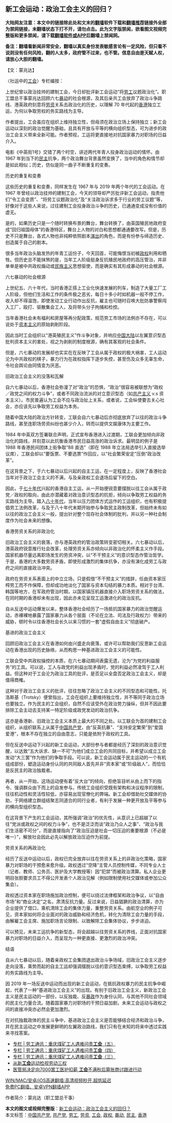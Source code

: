  <h2>新工会运动：政治工会主义的回归？</h2> <p class="notice"><b>大陆网友注意：本文中的链接除此处和文末的<a href="https://github.com/bannedbook/fanqiang" >翻墙</a>软件下载和<a href="https://github.com/killgcd/justmysocks/blob/master/README.md">翻墙推荐</a>链接外全部为禁网链接，未翻墙状态下打不开，请勿点击。此为文字版禁闻，欲看图文视频完整版和更多禁闻，请下载<a href="https://github.com/bannedbook/fanqiang">翻墙软件或APP</a>后翻墙上禁闻网。</p><p>备注：翻墙看新闻非常安全，翻墙以真实身份发表敏感言论有一定风险，但只看不说则没有任何风险，翻的人太多，政府管不过来，也不管。信息自由是天赋人权，请放心大胆的翻墙。</b></p>  <div class="entry">  <p>【文：蒙兆达】</p> <p>〈社运中的<a href="https://www.bannedbook.org/bnews/tag/%e5%b7%a5%e4%bc%9a/" class="st_tag internal_tag" rel="tag" title="标签 工会 下的日志">工会</a>〉专栏编按：</p> <p>上世纪曾以政治挂帅的建制工会，今日却批评新工会运动“将<a href="https://www.bannedbook.org/bnews/tag/%E5%8A%B3%E5%B7%A5/" class="st_tag internal_tag" rel="tag" title="标签 劳工 下的日志">劳工</a>议题政治化”。职工盟总干事蒙兆达回顾六七<a href="https://www.bannedbook.org/bnews/tag/%E6%9A%B4%E5%8A%A8/" class="st_tag internal_tag" rel="tag" title="标签 暴动 下的日志">暴动</a>的社会根源，及其后亲共工会放弃了政治斗争路线、港英政府刻意将<a href="https://www.bannedbook.org/bnews/tag/%E5%8A%B3%E8%B5%84/" class="st_tag internal_tag" rel="tag" title="标签 劳资 下的日志">劳资</a>关系去政治化的历史，以理解 70 年代起的<a href="https://www.bannedbook.org/bnews/tag/%e9%a6%99%e6%b8%af/" class="st_tag internal_tag" rel="tag" title="标签 香港 下的日志">香港</a>独立工运，为何以争取劳权的务实路线为主导。</p> <p>作者提出，工会虽应在组织上维持独立性，但毋须在政治立场上保持独立；新工会运动以深刻的政治觉醒为基础，且具有开放与平等的横向组织型态，可为进步的政治工会主义带来全新可能。作者预视，工运将更直接地对抗国家暴力对职场的日益介入。</p> <p>电影《中英街1号》交错了两个时空，讲述两代年青人投身政治运动的情怀。由 1967 年到当下的<a href="https://www.bannedbook.org/bnews/tag/%e6%b0%91%e4%b8%bb/" class="st_tag internal_tag" rel="tag" title="标签 民主 下的日志">民主</a>抗争，两个政治舞台背景虽然变换了，当中的角色和情节却是如此相似；历史，仿似是同一曲子不断重复的变奏。</p> <p>历史的重复和变奏</p> <p>这些历史的重复和变奏，同样发生在 1967 年与 2019 年两个年代的工会运动。在 1967 年曾经以政治挂帅的建制工会，今天的领导却严厉批评新工会运动，指责他们“令工会变质”、“将劳工议题政治化”及“关注政治诉求多于行业的劳工议题”等，好像对于这些人来说，过往建制工会投身政治斗争的历史，已通通变成没有价值的虚无。</p> <p>是的，如果历史只是一个随时转换布景的舞台，舞台转换了，由英国殖民地政府变成“回归祖国母体”的香港特区，舞台上人物的对白和思想都通通要改写。但是，历史不只是舞台，各式人物也非纯粹依照剧本<span class='wp_keywordlink_affiliate'><a href="https://zh-cn.shenyunperformingarts.org/" title="演出" target="_blank">演出</a></span>的角色，而是有份参与缔造历史、创造属于自己的剧本。</p> <p>很多当年政治头脑发热的年青工运份子，今天回首，可能悔恨当初被<a href="https://www.bannedbook.org/bnews/tag/%e6%94%bf%e6%9d%83/" class="st_tag internal_tag" rel="tag" title="标签 政权 下的日志">政权</a>利用和牺牲。但历史总不能抹煞的是，当年工人阶级挺身反抗殖民地政府的高压管治，并非单单是被中共政权煽动或<span class='wp_keywordlink'><a href="https://www.bannedbook.org/forum11/topic333.html" title="禁片：民族主义和三座大山" target="_blank">民族主义</a></span>思想驱使，而是确实有其形成暴动的社会根源。</p> <p>六七暴动的社会根源</p>  <p>上世纪五、六十年代，当时香港正搭上工业化快速发展的列车，制造了大量工厂工人阶级，但他们生活和工作的条件极之恶劣，每日十多小时如机器一般不停工作，收入却不得温饱，即使发动工业行动作出反抗，雇主也可随时召唤大批防暴警察闯入工厂，殴打、驱散集会工人，及将带头分子拘捕和检控。</p> <p>当年香港社会未有福利和房屋等再分配政策，规范劳工市场的法例亦不存在，可以说处于<span class='wp_keywordlink'><a href="https://www.bannedbook.org/forum2/topic920.html" title="资本主义与自由" target="_blank">资本主义</a></span>的原始剥削阶段。</p> <p>因此当时工会组织以“港英殖民主义”作斗争对象，并响应<span class='wp_keywordlink_affiliate'><a href="https://www.bannedbook.org/" title="中国" target="_blank">中国</a></span><span class='wp_keywordlink_affiliate'><a href="https://www.bannedbook.org/" title="大陆" target="_blank">大陆</a></span>以左翼意识型态批判资本主义的害处，视之为剥削的制度根源，确有其客观的社会条件。</p> <p>但是，六七暴动的发展却也实实在在反映了工会从属于政权的极大祸害，工人运动沦为中共政权的棋子，暴力行为在政权指挥下逐步失控，甚至伤及众多无辜生命，令社会舆论由同情变为厌恶。</p> <p>旧政治工会主义的没落和瓦解</p> <p>自六七暴动以后，香港社会弥漫了对“政治”的恐惧，“政治”很容易被联想为“政权／政党之间的权力斗争”，或者不同政治流派的对立意识型态（如<span class='wp_keywordlink'><a href="https://www.bannedbook.org/forum2/topic6177.html" title="《共产主义的终极目的》" target="_blank">共产主义</a></span> v.s 资本主义）。市民普遍认为工会不应与政治扯上关系，或者说，工会纵使要去关心社会，亦应该先以争取劳工权益为本务。</p> <p>随着中国大陆的政治方针转变，工联会自六七暴动后亦彻底放弃了以往的政治斗争路线，甚至连职场劳资纠纷也甚少介入，转而以提供文娱康体为主要工作。</p> <p>1984 年中英双方签署联合声明，正式宣布香港进入过渡期，工联会更加倾向非政治化的路线，并刻意以此抗衡香港市民日益高涨的政治诉求。最明显的例子是 1988 年香港民间团体上街争取“88 直选”（即在 1988 年立法局选举引入直接选举议席），工联会却以“要饭票、不要选票”作回应，以“社会繁荣安定”压倒“政治改革”。</p> <p>在这背景之下，于六七暴动以后兴起的自主工运，在一定程度上，反映了香港社会当年对于政治工会主义的不满，与及亲政权工会退场后留下的空白。</p> <p>因此，于<span class='wp_keywordlink'><a href="https://www.bannedbook.org/forum2/topic1112.html" title="北島、李陀主編： 七十年代" target="_blank">七十年代</a></span>兴起的香港自主工运，从一开始便锐意要摆脱以往工会从属于政党／政权的取向，由此亦潜藏着对政治意识型态的抗拒，倾向以争取劳工权益的务实路线为主导。踏入<span class='wp_keywordlink'><a href="https://www.bannedbook.org/forum2/topic939.html" title="《八十年代访谈录》" target="_blank">八十年代</a></span>，当年以压力团体方式运作的工运组织，也有积极提倡劳工法例改革，与及于八十年代末期开始参与争取民主政制改革，但始终未有如以往的政治工会主义一般，提出针对整个现存社会体制的批判，并以另一种社会制度作为社会未来的想像。</p>  <p>香港劳资关系的非政治化</p> <p>旧政治工会主义的衰落，亦与港英政府的管治政策转变密切相关。六七暴动以后，港英政府锐意推行社会改革，处理劳资关系亦倾向以非政治化的怀柔主义作手段。国家机器尽量远离职场发生的劳资冲突，以“不干预主义”的意识型态作管治哲学。于是，香港的大多数劳资矛盾，即使形成激烈的集体抗争，亦没有演化成劳工与政府之间的直接政治冲突。</p> <p>政府在劳资关系表面上的中立立场，只是假借“不干预主义”的措辞，任由资本家压榨劳工而不作保障，但却成功地淡化了国家与资本勾结的暴力本质。相对于台湾、韩国等地方，在军政府管治时期，以国家镇压机器直接介入职场劳资关系的做法，在同时期的香港却未有出现，因此亦未见呈现工运激进化的政治反抗。</p> <p>自从反送中运动爆发以来，整体香港社会经历了一场抵抗国家暴力的政治觉醒运动，赤裸裸地暴露了国家暴力从各个层面（不论在立法、司法及行政权力）带来的威胁，顿时令以往香港社会长久以来习惯的一套“虚假自由主义”彻底破产。</p> <p>基进的政治工会主义</p> <p>回顾旧政治工会主义在香港如何由兴盛走向衰落，或许可以帮助我们反思新工会运动在香港出现的历史脉络，从而构思一种基进政治工会主义的可能性。</p> <p>工联会受中共政权操控的本质，在六七暴动期间表露无遗，沦为“为党的利益服务”的工具。可以说，工人与政党的利益出现矛盾时，党的利益必然凌驾于工人利益。但这种对于工会沦为政治工具的批评，是否足以全盘否定政治工会主义，却是值得商榷。</p> <p>这种对于政治工会主义的批评，往往忽略了政治工会主义的不同型态和可能性。托洛斯基（Trotsky）便曾指出，工会在组织上要维持独立性，并不等同于政治立场也要独立。作为民主的工会组织，自然不应该受外在政治势力操纵，但并不因此要排除工会主动去支持某一特定阶级或政党发动的政治抗争。</p> <p>这亦是香港新、旧政治工会主义本质上最大的不同之处。以工联会为首的建制工会组织，从组织联系上从属于<a href="https://www.bannedbook.org/bnews/tag/%e4%b8%ad%e5%9b%bd%e5%85%b1%e4%ba%a7%e5%85%9a/" class="st_tag internal_tag" rel="tag" title="标签 中国共产党 下的日志">中国共产党</a>，由“反英抗暴”、“支持安定繁荣”到“爱国爱港”，根本不存在独立的自由意志，只能是依附于政权的工具。</p> <p>但在反送中运动下兴起的新工会运动，大部份参与者都是经历了深刻的政治意识觉醒，以达致“五大诉求、缺一不可”为他们成立工会的共同目标，并希望以成立工会发动“大三罢”作为他们的争取手段。可以说，新工会运动属于民主运动的一个有机组成部份，塑造运动身份认同的共同敌人首先并非“资本家”或“阶级敌人”，而恰恰是反民主的政治独裁者。</p>  <p>再者，从一开始，这场运动便有着“反大台”的倾向，拒绝盲目听从由上而下的指令、强调群众由下而上的自发参与。传统工会组织受既有架构和决议程序的限制，往往机动性和灵活性较低，亦容易出现官僚化的弊端。新工会却借助社交媒体的协助，于网络建立群组结聚志同道合的同行业者，有利于发展一种更开放及平等参与的横向型组织型态。</p> <p>在这背景下产生的工会运动，其所强调“政治”的优先性，从意识上已超越了以往“党派或政权之间的权力斗争”，也不是泛泛而谈“政治乃众人之事”、“政治与我们生活密不可分”，而是直接指向了“政治压迫是社会一切压迫的重要根源（不必是唯一）”，解放社会因此必先以解放政治压迫作为前提。</p> <p>劳资关系的再政治化</p> <p>经历了反送中运动以后，政权已完全放弃以往在劳资关系上的非政治化策略，国家暴力对职场的干预愈来愈升级。政权透过“空降”主管人员控制传媒，不同专业人士（记者、教师、公务员、医护及大学教授等）因“犯禁”而被政治清算。私人企业更明目张胆要求员工不得公开发表个人政治见解（例如限制使用社交媒体或参加公众集会）。</p> <p>政权透过资本家在职场施加政治控制，便可以绕过法律框架和政治争议，以“自由市场”和“商业决定”之名，肃清反抗力量。反过来说，日益猖獗的政治清算，亦为企业提供了借口，乘机清除工会的集体力量，重整劳资关系。由航空业的例子可见，资本家如何将企业面对的政治威胁和经济危机，转化为清除工会力量的手段，由解雇工会主席、施加职场言论限制、以致解除工会集体协议，步步进迫。</p> <p>可以预见，未来工运抗争的新型态，将会超越以往劳资关系的界线，正面对抗国家暴力对职场的日益介入，而呈现为一种更直接、更激烈的政治冲突。</p> <p>结语</p> <p>自从六七暴动以后，随着亲政权工会集团退出政治斗争场域，旧政治工会主义逐步走向没落，乘势而起的自主工运却强调摆脱以往的意识型态束缚，以争取劳工权益的务实路线为主导。</p> <p>因 2019 年一场反送中运动而出现的新工会运动，在抵抗政权暴力的民主抗争中崛起，代表了一种“基进政治工会主义”的出现。有别于旧政治工会主义，新政治工会主义是民主运动的一部份，以反独裁、反<span class='wp_keywordlink'><a href="https://www.bannedbook.org/forum11/topic276.html" title="禁片：评中国共产党的暴政" target="_blank">暴政</a></span>作为身份认同，与其他不同社会领域的民主化力量合流。随着国家暴力对职场的干预日益加剧，未来工会运动与政权之间的直接冲突亦必然会更加激烈。</p> <p>在对抗独裁政体的民主斗争中，基进政治工会主义是否能够结合经济和政治斗争，并在民主运动之中发展更鲜明的左翼政治路线，我们只有在未知的将来中透过实践来寻找答案。</p>  <ul class='op-related-articles' title='相关阅读'> <li><a href='https://www.bannedbook.org/bnews/ssgc/20201224/1453715.html' target='_blank'>专栏 | 劳工通讯：重庆煤矿工人遇难问责<b>工会</b>（五）</a></li> <li><a href='https://www.bannedbook.org/bnews/ssgc/20201224/1453705.html' target='_blank'>专栏 | 劳工通讯：重庆煤矿工人遇难问责<b>工会</b>（四）</a></li> <li><a href='https://www.bannedbook.org/bnews/ssgc/20201222/1452395.html' target='_blank'>专栏 | 劳工通讯：重庆煤矿工人遇难问责<b>工会</b>（三）</a></li> <li><a href='https://www.bannedbook.org/bnews/comments/20201220/1451734.html' target='_blank'>从新<b>工会</b>运动检视劳动三权</a></li> <li><a href='https://www.bannedbook.org/bnews/headline/20201128/1438712.html' target='_blank'>医管局决定向7000罢工医护扣薪 <b>工会</b>不满秋后算账商讨跟进行动</a></li> </ul> <p class="texttj"> <a href="https://github.com/bannedbook/fanqiang/wiki/V2ray%E6%9C%BA%E5%9C%BA" target="_blank">WIN/MAC/安卓/iOS高速翻墙:高清视频秒开,超低延迟</a><br/> <a href="https://github.com/bannedbook/fanqiang/wiki/%E7%A6%81%E9%97%BB%E7%BD%91%E5%AE%89%E5%8D%93%E7%BF%BB%E5%A2%99%E6%96%B0%E9%97%BBAPP" target="_blank">免费PC翻墙、安卓VPN翻墙APP</a></p><p>作者简介：蒙兆达（职工盟总干事）</p><a name='sharetosocial'></a>       <div><b>本文的图文或视频完整版</b>：<a href='https://www.bannedbook.org/bnews/comments/20210103/1460330.html'>新工会运动：政治工会主义的回归？</a></div>  </div><!--END ENTRY--> <div class="postfooter"> <div>本文标签：<a href="https://www.bannedbook.org/bnews/tag/%e4%b8%ad%e5%9b%bd%e5%85%b1%e4%ba%a7%e5%85%9a/" rel="tag">中国共产党</a>, <a href="https://www.bannedbook.org/bnews/tag/%e5%85%b1%e4%ba%a7%e5%85%9a/" rel="tag">共产党</a>, <a href="https://www.bannedbook.org/bnews/tag/%E5%8A%B3%E5%B7%A5/" rel="tag">劳工</a>, <a href="https://www.bannedbook.org/bnews/tag/%E5%8A%B3%E8%B5%84/" rel="tag">劳资</a>, <a href="https://www.bannedbook.org/bnews/tag/%e5%b7%a5%e4%bc%9a/" rel="tag">工会</a>, <a href="https://www.bannedbook.org/bnews/tag/%e6%94%bf%e6%9d%83/" rel="tag">政权</a>, <a href="https://www.bannedbook.org/bnews/tag/%E6%9A%B4%E5%8A%A8/" rel="tag">暴动</a>, <a href="https://www.bannedbook.org/bnews/tag/%e6%b0%91%e4%b8%bb/" rel="tag">民主</a>, <a href="https://www.bannedbook.org/bnews/tag/%e9%a6%99%e6%b8%af/" rel="tag">香港</a></div>  </div><!--END POSTFOOTER--> 